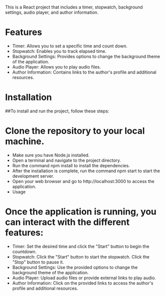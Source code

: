 This is a React project that includes a timer, stopwatch, background settings, audio player, and author information.

# Features

- Timer: Allows you to set a specific time and count down.
- Stopwatch: Enables you to track elapsed time.
- Background Settings: Provides options to change the background theme of the application.
- Audio Player: Allows you to play audio files.
- Author Information: Contains links to the author's profile and additional resources.

# Installation

##To install and run the project, follow these steps:

# Clone the repository to your local machine.
- Make sure you have Node.js installed.
- Open a terminal and navigate to the project directory.
- Run the command npm install to install the dependencies.
- After the installation is complete, run the command npm start to start the development server.
- Open your web browser and go to http://localhost:3000 to access the application.
- Usage


# Once the application is running, you can interact with the different features:

- Timer: Set the desired time and click the "Start" button to begin the countdown.
- Stopwatch: Click the "Start" button to start the stopwatch. Click the "Stop" button to pause it.
- Background Settings: Use the provided options to change the background theme of the application.
- Audio Player: Upload audio files or provide external links to play audio.
- Author Information: Click on the provided links to access the author's profile and additional resources.
